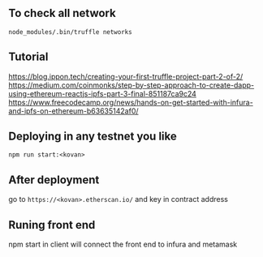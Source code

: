 ## To check all network
`node_modules/.bin/truffle networks`
## Tutorial
https://blog.ippon.tech/creating-your-first-truffle-project-part-2-of-2/
https://medium.com/coinmonks/step-by-step-approach-to-create-dapp-using-ethereum-reactjs-ipfs-part-3-final-851187ca9c24
https://www.freecodecamp.org/news/hands-on-get-started-with-infura-and-ipfs-on-ethereum-b63635142af0/

## Deploying in any testnet you like
`npm run start:<kovan>`
## After deployment
go to `https://<kovan>.etherscan.io/` and key in contract address

## Runing front end
npm start in client will connect the front end to infura and metamask